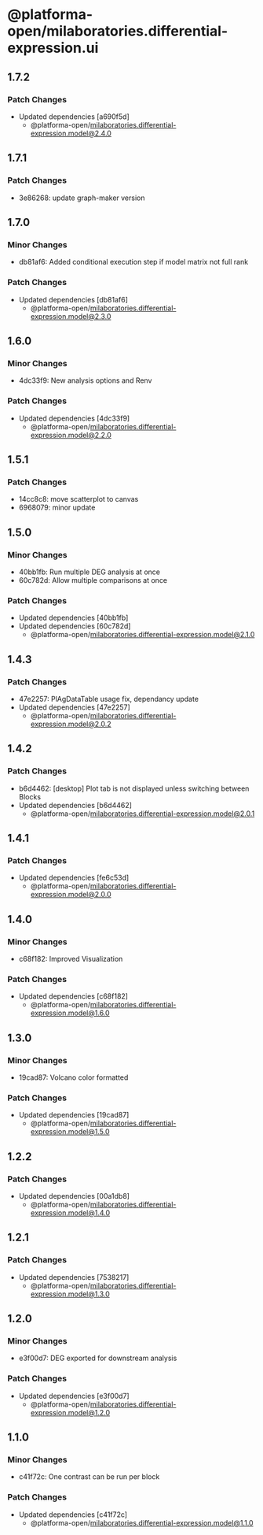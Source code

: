 # @platforma-open/milaboratories.differential-expression.ui

## 1.7.2

### Patch Changes

- Updated dependencies [a690f5d]
  - @platforma-open/milaboratories.differential-expression.model@2.4.0

## 1.7.1

### Patch Changes

- 3e86268: update graph-maker version

## 1.7.0

### Minor Changes

- db81af6: Added conditional execution step if model matrix not full rank

### Patch Changes

- Updated dependencies [db81af6]
  - @platforma-open/milaboratories.differential-expression.model@2.3.0

## 1.6.0

### Minor Changes

- 4dc33f9: New analysis options and Renv

### Patch Changes

- Updated dependencies [4dc33f9]
  - @platforma-open/milaboratories.differential-expression.model@2.2.0

## 1.5.1

### Patch Changes

- 14cc8c8: move scatterplot to canvas
- 6968079: minor update

## 1.5.0

### Minor Changes

- 40bb1fb: Run multiple DEG analysis at once
- 60c782d: Allow multiple comparisons at once

### Patch Changes

- Updated dependencies [40bb1fb]
- Updated dependencies [60c782d]
  - @platforma-open/milaboratories.differential-expression.model@2.1.0

## 1.4.3

### Patch Changes

- 47e2257: PlAgDataTable usage fix, dependancy update
- Updated dependencies [47e2257]
  - @platforma-open/milaboratories.differential-expression.model@2.0.2

## 1.4.2

### Patch Changes

- b6d4462: [desktop] Plot tab is not displayed unless switching between Blocks
- Updated dependencies [b6d4462]
  - @platforma-open/milaboratories.differential-expression.model@2.0.1

## 1.4.1

### Patch Changes

- Updated dependencies [fe6c53d]
  - @platforma-open/milaboratories.differential-expression.model@2.0.0

## 1.4.0

### Minor Changes

- c68f182: Improved Visualization

### Patch Changes

- Updated dependencies [c68f182]
  - @platforma-open/milaboratories.differential-expression.model@1.6.0

## 1.3.0

### Minor Changes

- 19cad87: Volcano color formatted

### Patch Changes

- Updated dependencies [19cad87]
  - @platforma-open/milaboratories.differential-expression.model@1.5.0

## 1.2.2

### Patch Changes

- Updated dependencies [00a1db8]
  - @platforma-open/milaboratories.differential-expression.model@1.4.0

## 1.2.1

### Patch Changes

- Updated dependencies [7538217]
  - @platforma-open/milaboratories.differential-expression.model@1.3.0

## 1.2.0

### Minor Changes

- e3f00d7: DEG exported for downstream analysis

### Patch Changes

- Updated dependencies [e3f00d7]
  - @platforma-open/milaboratories.differential-expression.model@1.2.0

## 1.1.0

### Minor Changes

- c41f72c: One contrast can be run per block

### Patch Changes

- Updated dependencies [c41f72c]
  - @platforma-open/milaboratories.differential-expression.model@1.1.0
